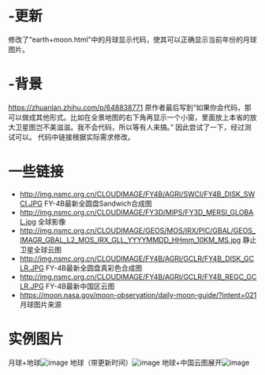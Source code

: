 # -更新
修改了“earth+moon.html”中的月球显示代码，使其可以正确显示当前年份的月球图片。
# -背景
https://zhuanlan.zhihu.com/p/648838771
原作者最后写到“如果你会代码，那可以做成其他形式。比如在全景地图的右下角再显示一个小窗，里面放上本省的放大卫星图岂不美滋滋。我不会代码，所以等有人来搞。”
因此尝试了一下，经过测试可以。
代码中链接根据实际需求修改。
# 一些链接
- http://img.nsmc.org.cn/CLOUDIMAGE/FY4B/AGRI/SWCI/FY4B_DISK_SWCI.JPG   FY-4B最新全圆盘Sandwich合成图
- http://img.nsmc.org.cn/CLOUDIMAGE/FY3D/MIPS/FY3D_MERSI_GLOBAL.jpg 全球影像
- http://img.nsmc.org.cn/CLOUDIMAGE/GEOS/MOS/IRX/PIC/GBAL/GEOS_IMAGR_GBAL_L2_MOS_IRX_GLL_YYYYMMDD_HHmm_10KM_MS.jpg 静止卫星全球云图
- http://img.nsmc.org.cn/CLOUDIMAGE/FY4B/AGRI/GCLR/FY4B_DISK_GCLR.JPG FY-4B最新全圆盘真彩色合成图
- http://img.nsmc.org.cn/CLOUDIMAGE/FY4B/AGRI/GCLR/FY4B_REGC_GCLR.JPG FY-4B最新中国区云图
- https://moon.nasa.gov/moon-observation/daily-moon-guide/?intent=021 月球图片来源
# 实例图片
月球+地球![image](https://github.com/user-attachments/assets/43025cf9-e73e-48ae-b97f-622e60d807aa)
地球（带更新时间）![image](https://github.com/user-attachments/assets/5a7ca043-966c-491b-91a1-82b544b1ee19)
地球+中国云图展开![image](https://github.com/user-attachments/assets/322771e4-9226-42ce-ab14-0aa5eed4b886)


